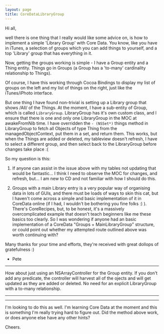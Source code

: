 ```yaml
---
layout: page
title: CoreDataLibraryGroup
---
```




Hi all,

well there is one thing that I really would like some advice on, is how to implement a simple 'Library Group' with Core Data. You know, like you have in iTunes, a selection of groups which you can add things to yourself, and a top 'Library' group that has everything in it.

Now, getting the groups working is simple - I have a     Group entity and a     Thing entity. Things go in Groups (a Group has a 'to-many' cardinality relationship to Things).

Of course, I have this working through Cocoa Bindings to display my list of groups on the left and my list of things on the right, just like the iTunes/iPhoto interface.

But one thing I have found non-trivial is setting up a Library group that shows /All/ of the Things. At the moment, I have a sub-entity of     Group, which is called `LibraryGroup`. LibraryGroup has it's own custom class, and I ensure that there is one and only one     LibraryGroup in the MOC at awakeFromNib time. I have overridden the `- (NSSet*)` things method in LibraryGroup to fetch all Objects of type     Thing from the managedObjectContext, put them in a set, and return them. This works, but when the     Things are added or deleted, my tableview doesn't refresh, I have to select a different group, and then select back to the LibraryGroup before changes take place :(

So my question is this:

1. If anyone can assist in the issue above with my tables not updating that would be fantastic... I think I need to observe the MOC for changes, and refresh, but... I am new to CD and not familiar with how I should do this.

2. Groups with a main Library entry is a very popular way of organising data in lots of GUIs, and there must be loads of ways to skin this cat, but I haven't come across a simple and basic implementation of it in CoreData online (if I had, I wouldn't be bothering you fine folks :) ). There's CoreRecipes, but, to be honest, it's a massively overcomplicated example that doesn't teach beginners like me these basics too clearly. So I was wondering if anyone had an basic implementation of a CoreData "Groups + MainLibraryGroup" structure, or could point out whether my attempted route outlined above was worth continuing with?

Many thanks for your time and efforts, they're received with great dollops of gratefulness :)

- Pete

----

How about just using an NSArrayController for the Group entity. If you don't add any predicate, the controller will harvest all of the ojects and will get updated as they are added or deleted. No need for an explicit LibraryGroup with a to-many relationship.

----

________________

I'm looking to do this as well. I'm learning Core Data at the moment and this is something I'm really trying hard to figure out.  Did the method above work, or does anyone else have any other hints?

Cheers.

